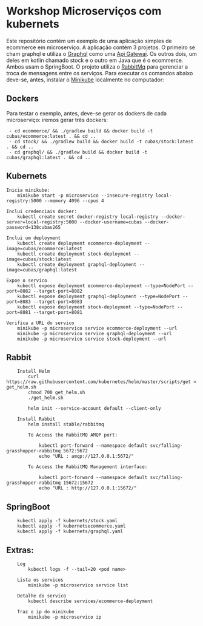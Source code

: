 # Workshop Microserviços com kubernets #

Este repositório contém um exemplo de uma aplicação simples de ecommerce em microserviço. A aplicação contém 3 projetos. O primeiro se cham graphql e utiliza o [Graphql](https://graphql.org/) como uma [Api Gatewai](https://microservices.io/patterns/apigateway.html). Os outros dois, um deles em kotlin chamado stock e o outro em Java que é o ecommerce. Ambos usam o SpringBoot. O projeto utiliza o [RabbitMq](https://www.rabbitmq.com/) para gerenciar a troca de mensagens entre os serviços. Para executar os comandos abaixo deve-se, antes, instalar o [Minikube](https://kubernetes.io/docs/tasks/tools/install-minikube/) localmente no computador:

## Dockers ##
Para testar o exemplo, antes, deve-se gerar os dockers de cada microserviço:
	 iremos gerar três dockers:

	 - cd ecommerce/ && ./gradlew build && docker build -t cubas/ecommerce:latest . && cd ..
	 - cd stock/ && ./gradlew build && docker build -t cubas/stock:latest . && cd ..
	 - cd graphql/ && ./gradlew build && docker build -t cubas/graphql:latest . && cd ..
	
## Kubernets ##

	Inicia minikube: 
		minikube start -p microservico --insecure-registry local-registry:5000 --memory 4096 --cpus 4

	Inclui credenciais docker: 
		kubectl create secret docker-registry local-registry --docker-server=local-registry:5000 --docker-username=cubas --docker-password=138cubas265

	Inclui um deployment
		kubectl create deployment ecommerce-deployment --image=cubas/ecommerce:latest
		kubectl create deployment stock-deployment --image=cubas/stock:latest
		kubectl create deployment graphql-deployment --image=cubas/graphql:latest

	Expoe o servico
		kubectl expose deployment ecommerce-deployment --type=NodePort --port=8082 --target-port=8082
		kubectl expose deployment graphql-deployment --type=NodePort --port=8083 --target-port=8083
		kubectl expose deployment stock-deployment --type=NodePort --port=8081 --target-port=8081

	Verifica a URL do servico
		minikube -p microservico service ecommerce-deployment --url
		minikube -p microservico service graphql-deployment --url
		minikube -p microservico service stock-deployment --url

## Rabbit ##
		Install Helm 
			curl https://raw.githubusercontent.com/kubernetes/helm/master/scripts/get > get_helm.sh
			chmod 700 get_helm.sh
			./get_helm.sh

			helm init --service-account default --client-only

		Install Rabbit
			helm install stable/rabbitmq

			To Access the RabbitMQ AMQP port:

	    		kubectl port-forward --namespace default svc/falling-grasshopper-rabbitmq 5672:5672
	   	 		echo "URL : amqp://127.0.0.1:5672/"

			To Access the RabbitMQ Management interface:

	    		kubectl port-forward --namespace default svc/falling-grasshopper-rabbitmq 15672:15672
	    		echo "URL : http://127.0.0.1:15672/"

## SpringBoot ##

		kubectl apply -f kubernets/stock.yaml
		kubectl apply -f kubernetsecommerce.yaml
		kubectl apply -f kubernets/graphql.yaml

## Extras: ##
		Log
			kubectl logs -f --tail=20 <pod name>

		Lista os servicos
			minikube -p microservico service list

		Detalhe do servico		
			kubectl describe services/ecommerce-deployment

		Traz o ip do minikube
			minikube -p microservico ip
